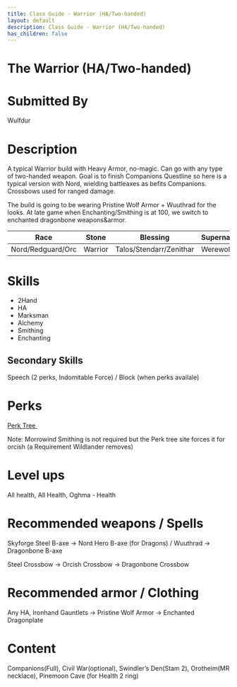 ```yaml
---
title: Class Guide - Warrior (HA/Two-handed)
layout: default
description: Class Guide - Warrior (HA/Two-handed)
has_children: false
---
```


# The Warrior (HA/Two-handed)

# Submitted By

Wulfdur

# Description

A typical Warrior build with Heavy Armor, no-magic. Can go with any type of two-handed weapon. Goal is to finish Companions Questline so here is a typical version with Nord, wielding battleaxes as befits Companions. Crossbows used for ranged damage. 

The build is going to be wearing Pristine Wolf Armor + Wuuthrad for the looks. At late game when Enchanting/Smithing is at 100, we switch to enchanted dragonbone weapons&armor.

Race | Stone | Blessing | Supernatural
|--|--|--|--|
Nord/Redguard/Orc | Warrior | Talos/Stendarr/Zenithar | Werewolf

# Skills

* 2Hand 
* HA 
* Marksman 
* Alchemy 
* Smithing 
* Enchanting  


## Secondary Skills

Speech (2 perks, Indomitable Force) / Block (when perks availale) 

# Perks

<a href="https://banananaut.github.io/NannerPlanner/?p=1&b=AgEAAAElJAAAUAUKBQVLCksFBVAKBQVkBQVLEAYNDergAAAAAAAAAA_wAw4AABQ4AAAAAABH6AAFH4HE" target="_blank" rel="noopener noreferrer">Perk Tree <svg viewBox="0 0 24 24" aria-labelledby="svg-external-link-title" width="1em" height="1em"><use xlink:href="#svg-external-link"></use></svg></a>

Note: Morrowind Smithing is not required but the Perk tree site forces it for orcish (a Requirement Wildlander removes)

# Level ups

All health, All Health, Oghma - Health

# Recommended weapons / Spells

Skyforge Steel B-axe -> Nord Hero B-axe (for Dragons) / Wuuthrad -> Dragonbone B-axe

Steel Crossbow -> Orcish Crossbow -> Dragonbone Crossbow

# Recommended armor / Clothing

Any HA, Ironhand Gauntlets -> Pristine Wolf Armor -> Enchanted Dragonplate

# Content 

Companions(Full), Civil War(optional), Swindler’s Den(Stam 2), Orotheim(MR necklace), Pinemoon Cave (for Health 2 ring)